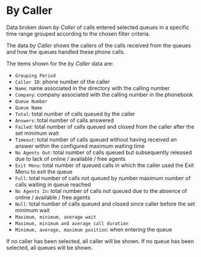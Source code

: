 # By Caller

Data broken down *by Caller* of calls entered selected queues 
in a specific time range grouped according to the chosen 
filter criteria.

The data *by Caller* shows the callers of the calls received
from the queues and how the queues handled these phone calls.

The items shown for the *by Caller* data are:

- `Grouping Period`
- `Caller ID`: phone number of the caller
- `Name`: name associated in the directory with the calling number
- `Company`: company associated with the calling number in the phonebook
- `Queue Number`
- `Queue Name`
- `Total`: total number of calls queued by the caller
- `Answers`: total number of calls answered
- `Failed`: total number of calls queued and closed
from the caller after the set minimum wait
- `Timeout`: total number of calls queued without having
received an answer within the configured maximum waiting time
- `No Agents Out`: total number of calls queued but
subsequently released due to lack of online / available / free agents
- `Exit Menu`: total number of queued calls in which
the caller used the Exit Menu to exit the queue
- `Full`: total number of calls not queued by number
maximum number of calls waiting in queue reached
- `No Agents In`: total number of calls not queued
due to the absence of online / available / free agents
- `Null`: total number of calls queued and closed since
caller before the set minimum wait
- `Maximum, minimum, average wait`
- `Maximum, minimum and average call duration`
- `Minimum, average, maximum position`: when entering the queue

If no caller has been selected, all caller will be shown.
If no queue has been selected, all queues will be shown.
